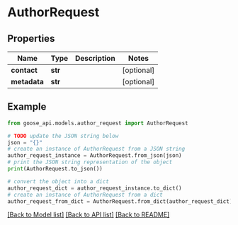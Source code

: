 # AuthorRequest


## Properties

Name | Type | Description | Notes
------------ | ------------- | ------------- | -------------
**contact** | **str** |  | [optional] 
**metadata** | **str** |  | [optional] 

## Example

```python
from goose_api.models.author_request import AuthorRequest

# TODO update the JSON string below
json = "{}"
# create an instance of AuthorRequest from a JSON string
author_request_instance = AuthorRequest.from_json(json)
# print the JSON string representation of the object
print(AuthorRequest.to_json())

# convert the object into a dict
author_request_dict = author_request_instance.to_dict()
# create an instance of AuthorRequest from a dict
author_request_from_dict = AuthorRequest.from_dict(author_request_dict)
```
[[Back to Model list]](../README.md#documentation-for-models) [[Back to API list]](../README.md#documentation-for-api-endpoints) [[Back to README]](../README.md)



